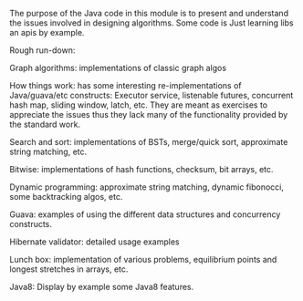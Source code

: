 The purpose of the Java code in this module is to present and understand the issues involved in designing algorithms. Some code is 
Just learning libs an apis by example.

Rough run-down:
   
Graph algorithms: implementations of classic graph algos

How things work: has some interesting re-implementations of Java/guava/etc constructs: Executor service, 
                 listenable futures, concurrent hash map, sliding window, latch, etc. They are meant as exercises
                 to appreciate the issues thus they lack many of the functionality provided by the standard work.

Search and sort: implementations of BSTs, merge/quick sort, approximate string matching, etc.

Bitwise: implementations of hash functions, checksum, bit arrays, etc.

Dynamic programming: approximate string matching, dynamic fibonocci, some backtracking algos, etc.

Guava: examples of using the different data structures and concurrency constructs.

Hibernate validator: detailed usage examples

Lunch box: implementation of various problems, equilibrium points and longest stretches in arrays, etc.

Java8: Display by example some Java8 features.

